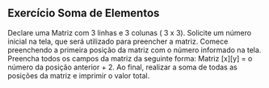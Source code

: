 ## Exercício Soma de Elementos
Declare uma Matriz com 3 linhas e 3 colunas ( 3 x 3). Solicite um número inicial na tela, que será utilizado para preencher a matriz. Comece preenchendo a primeira posição da matriz com o número informado na tela. Preencha todos os campos da matriz da seguinte forma: Matriz [x][y] = o número da posição anterior + 2. Ao final, realizar a soma de todas as  posições da matriz e imprimir o valor total.